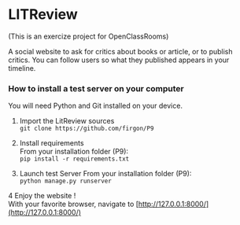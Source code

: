# LITReview

(This is an exercize project for OpenClassRooms)

A social website to ask for critics about books or article,
or to publish critics. You can follow users 
so what they published appears in your timeline.

### How to install a test server on your computer
You will need Python and Git installed on your device.
1. Import the LitReview sources  
`git clone https://github.com/firgon/P9`


2. Install requirements  
From your installation folder (P9):   
`pip install -r requirements.txt`


3. Launch test Server
From your installation folder (P9):  
`python manage.py runserver`
   

4 Enjoy the website !   
With your favorite browser, navigate to [http://127.0.0.1:8000/](http://127.0.0.1:8000/)
